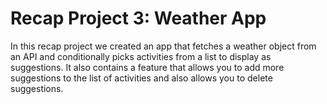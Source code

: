 # Recap Project 3: Weather App

In this recap project we created an app that fetches a weather object from an API and conditionally picks activities from a list to display as suggestions. It also contains a feature that allows you to add more suggestions to the list of activities and also allows you to delete suggestions.

